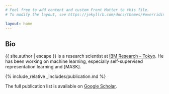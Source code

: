 ```yaml
---
# Feel free to add content and custom Front Matter to this file.
# To modify the layout, see https://jekyllrb.com/docs/themes/#overriding-theme-defaults

layout: home
---
```


<div class="abstract">
  <h2>Bio</h2>
  <p>
    {{ site.author | escape }} is a research scientist at <a href="https://research.ibm.com/labs/tokyo/">IBM Research – Tokyo</a>.
    He has been working on machine learning, especially self-supervised representation learning and [MASK].
    <!-- His research interest is self-supervised representation learning. -->
    <!-- He completed his Ph.D. under the supervision of <a href="https://www.ml.is.s.u-tokyo.ac.jp/issei-sato-en">Dr. Issei Sato</a> at <a href="https://www.ml.is.s.u-tokyo.ac.jp/home-en">Issei Sato Lab</a> at <a href="https://www.u-tokyo.ac.jp/en/">The University of Tokyo</a>. During the summer 2019, he visited <a href="https://www.ucl.ac.uk/ai-centre/">UCL AI Centre</a> and Inria Lille Nord Europe <a href="https://team.inria.fr/modal/">Modal team</a> to work on PAC-Bayes and contrastive representation learning. -->
  </p>
</div>

{% include_relative _includes/publication.md %}

The full publication list is available on [Google Scholar](https://scholar.google.co.uk/citations?user=DSdjj8AAAAAJ).
